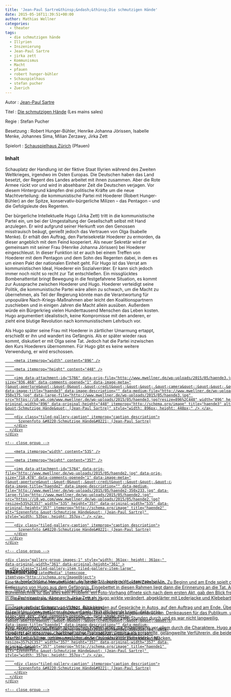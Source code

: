 ```yaml
---
title: 'Jean-Paul Sartre&thinsp;&ndash;&thinsp;Die schmutzigen Hände'
date: 2015-05-16T11:39:51+00:00
author: Mathias Wellner
categories:
  - theater
tags:
  - die schmutzigen hände
  - Illyrien
  - Inszenierung
  - Jean-Paul Sartre
  - jirka zett
  - Kommunismus
  - Macht
  - pfauen
  - robert hunger-bühler
  - Schauspielhaus
  - stefan pucher
  - Zuerich
---
```

Autor
:   <a href="http://de.wikipedia.org/wiki/Jean-Paul_Sartre" title="Jean-Paul Sartre" target="_blank">Jean-Paul Sartre</a>

Titel
:   <a href="http://de.wikipedia.org/wiki/Die_schmutzigen_H%C3%A4nde" title="Die schmutzigen Hände" target="_blank">Die schmutzigen Hände</a> (Les mains sales)

Regie
:   Stefan Pucher

Besetzung
:   Robert Hunger-Bühler, Henrike Johanna Jörissen, Isabelle Menke, Johannes Sima, Milian Zerzawy, Jirka Zett

Spielort
:   <a href="http://schauspielhaus.ch" title="Schauspielhaus Zürich" target="_blank">Schauspielhaus Zürich</a> (Pfauen)

### Inhalt

Schauplatz der Handlung ist der fiktive Staat Illyrien während des Zweiten Weltkrieges, irgendwo im Osten Europas. Die Deutschen haben das Land besetzt, der Regent des Landes arbeitet mit ihnen zusammen. Aber die Rote Armee rückt vor und wird in absehbarer Zeit die Deutschen verjagen. Vor diesem Hintergrund kämpfen drei politische Kräfte um die neue Machtverteilung: die kommunistische Partei mit Hoederer (Robert Hunger-Bühler) an der Spitze, konservativ-bürgerliche Milizen &ndash; das Pentagon &ndash; und die Gefolgsleute des Regenten. 

Der bürgerliche Intellektuelle Hugo (Jirka Zett) tritt in die kommunistische Partei ein, um bei der Umgestaltung der Gesellschaft selbst mit Hand anzulegen. Er wird aufgrund seiner Herkunft von den Genossen misstrauisch beäugt, genießt jedoch das Vertrauen von Olga (Isabelle Menke). Er erhält den Auftrag, den Parteisekretär Hoederer zu ermorden, da dieser angeblich mit dem Feind kooperiert. Als neuer Sekretär wird er gemeinsam mit seiner Frau (Henrike Johanna Jörissen) bei Hoederer eingeschleust. In dieser Funktion ist er auch bei einem Treffen von Hoederer mit dem Pentagon und dem Sohn des Regenten dabei, in dem es um einen Pakt der nationalen Einheit geht. Für Hugo ist das Verrat am kommunistischen Ideal, Hoederer ein Sozialverräter. Er kann sich jedoch immer noch nicht so recht zur Tat entschließen. Ein missglücktes Bombenattentat bringt Bewegung in die festgefahrene Situation, es kommt zur Aussprache zwischen Hoederer und Hugo. Hoederer verteidigt seine Politik, die kommunistische Partei wäre allein zu schwach, um die Macht zu übernehmen, als Teil der Regierung könnte man die Verantwortung für unpopuläre Nach-Kriegs-Maßnahmen aber leicht den Koalitionspartnern zuschieben und in einigen Jahren die Macht allein ausüben. Außerdem würde ein Bürgerkrieg vielen Hunderttausend Menschen das Leben kosten. Hugo argumentiert idealistisch, keine Kompromisse mit den anderen, er zieht eine blutige Revolution nach kommunistischem Lehrbuch vor. 

Als Hugo später seine Frau mit Hoederer in zärtlicher Umarmung ertappt, erschießt er ihn und wandert ins Gefängnis. Als er später wieder raus kommt, diskutiert er mit Olga seine Tat. Jedoch hat die Partei inzwischen den Kurs Hoederers übernommen. Für Hugo gibt es keine weitere Verwendung, er wird erschossen. 

<div class="tiled-gallery type-rectangular tiled-gallery-unresized" data-original-width="900" data-carousel-extra='{&quot;blog_id&quot;:1,&quot;permalink&quot;:&quot;http:\/\/www.mwellner.de\/2015\/05\/16\/jean-paul-sartredie-schmutzigen-haende\/&quot;,&quot;likes_blog_id&quot;:&quot;9056871&quot;}' itemscope itemtype="http://schema.org/ImageGallery" >
  <div class="gallery-row" style="width: 900px; height: 452px;" data-original-width="900" data-original-height="452" >
    <div class="gallery-group images-1" style="width: 900px; height: 452px;" data-original-width="900" data-original-height="452" >
      <div class="tiled-gallery-item tiled-gallery-item-large" itemprop="associatedMedia" itemscope itemtype="http://schema.org/ImageObject">
        <a href="http://www.mwellner.de/haende3/" border="0" itemprop="url"> 
        
        <meta itemprop="width" content="896" />
        
        <meta itemprop="height" content="448" />
        
        <img data-attachment-id="5766" data-orig-file="http://www.mwellner.de/wp-uploads/2015/05/haende3.jpg" data-orig-size="936,468" data-comments-opened="1" data-image-meta="{&quot;aperture&quot;:&quot;0&quot;,&quot;credit&quot;:&quot;&quot;,&quot;camera&quot;:&quot;&quot;,&quot;caption&quot;:&quot;&quot;,&quot;created_timestamp&quot;:&quot;0&quot;,&quot;copyright&quot;:&quot;&quot;,&quot;focal_length&quot;:&quot;0&quot;,&quot;iso&quot;:&quot;0&quot;,&quot;shutter_speed&quot;:&quot;0&quot;,&quot;title&quot;:&quot;&quot;,&quot;orientation&quot;:&quot;0&quot;}" data-image-title="haende3" data-image-description="" data-medium-file="http://www.mwellner.de/wp-uploads/2015/05/haende3-350x175.jpg" data-large-file="http://www.mwellner.de/wp-uploads/2015/05/haende3.jpg" src="https://i0.wp.com/www.mwellner.de/wp-uploads/2015/05/haende3.jpg?resize=896%2C448" width="896" height="448" data-original-width="896" data-original-height="448" itemprop="http://schema.org/image" title="haende3" alt="Szenenfoto &quot;Schmutzige Hände&quot; (Jean-Paul Sartre)" style="width: 896px; height: 448px;" /> </a> 
        
        <div class="tiled-gallery-caption" itemprop="caption description">
          Szenenfoto &#8220;Schmutzige Hände&#8221; (Jean-Paul Sartre)
        </div>
      </div>
    </div>
    
    <!-- close group -->
  </div>
  
  <!-- close row -->
  
  <div class="gallery-row" style="width: 900px; height: 361px;" data-original-width="900" data-original-height="361" >
    <div class="gallery-group images-1" style="width: 539px; height: 361px;" data-original-width="539" data-original-height="361" >
      <div class="tiled-gallery-item tiled-gallery-item-large" itemprop="associatedMedia" itemscope itemtype="http://schema.org/ImageObject">
        <a href="http://www.mwellner.de/haende2/" border="0" itemprop="url"> 
        
        <meta itemprop="width" content="535" />
        
        <meta itemprop="height" content="357" />
        
        <img data-attachment-id="5764" data-orig-file="http://www.mwellner.de/wp-uploads/2015/05/haende2.jpg" data-orig-size="718,478" data-comments-opened="1" data-image-meta="{&quot;aperture&quot;:&quot;0&quot;,&quot;credit&quot;:&quot;&quot;,&quot;camera&quot;:&quot;&quot;,&quot;caption&quot;:&quot;&quot;,&quot;created_timestamp&quot;:&quot;0&quot;,&quot;copyright&quot;:&quot;&quot;,&quot;focal_length&quot;:&quot;0&quot;,&quot;iso&quot;:&quot;0&quot;,&quot;shutter_speed&quot;:&quot;0&quot;,&quot;title&quot;:&quot;&quot;,&quot;orientation&quot;:&quot;0&quot;}" data-image-title="haende2" data-image-description="" data-medium-file="http://www.mwellner.de/wp-uploads/2015/05/haende2-350x233.jpg" data-large-file="http://www.mwellner.de/wp-uploads/2015/05/haende2.jpg" src="https://i0.wp.com/www.mwellner.de/wp-uploads/2015/05/haende2.jpg?resize=535%2C357" width="535" height="357" data-original-width="535" data-original-height="357" itemprop="http://schema.org/image" title="haende2" alt="Szenenfoto &quot;Schmutzige Hände&quot; (Jean-Paul Sartre)" style="width: 535px; height: 357px;" /> </a> 
        
        <div class="tiled-gallery-caption" itemprop="caption description">
          Szenenfoto &#8220;Schmutzige Hände&#8221; (Jean-Paul Sartre)
        </div>
      </div>
    </div>
    
    <!-- close group -->
    
    <div class="gallery-group images-1" style="width: 361px; height: 361px;" data-original-width="361" data-original-height="361" >
      <div class="tiled-gallery-item tiled-gallery-item-large" itemprop="associatedMedia" itemscope itemtype="http://schema.org/ImageObject">
        <a href="http://www.mwellner.de/haende1/" border="0" itemprop="url"> 
        
        <meta itemprop="width" content="357" />
        
        <meta itemprop="height" content="357" />
        
        <img data-attachment-id="5762" data-orig-file="http://www.mwellner.de/wp-uploads/2015/05/haende1.jpg" data-orig-size="489,489" data-comments-opened="1" data-image-meta="{&quot;aperture&quot;:&quot;0&quot;,&quot;credit&quot;:&quot;&quot;,&quot;camera&quot;:&quot;&quot;,&quot;caption&quot;:&quot;&quot;,&quot;created_timestamp&quot;:&quot;0&quot;,&quot;copyright&quot;:&quot;&quot;,&quot;focal_length&quot;:&quot;0&quot;,&quot;iso&quot;:&quot;0&quot;,&quot;shutter_speed&quot;:&quot;0&quot;,&quot;title&quot;:&quot;&quot;,&quot;orientation&quot;:&quot;0&quot;}" data-image-title="haende1" data-image-description="" data-medium-file="http://www.mwellner.de/wp-uploads/2015/05/haende1-350x350.jpg" data-large-file="http://www.mwellner.de/wp-uploads/2015/05/haende1.jpg" src="https://i1.wp.com/www.mwellner.de/wp-uploads/2015/05/haende1.jpg?resize=357%2C357" width="357" height="357" data-original-width="357" data-original-height="357" itemprop="http://schema.org/image" title="haende1" alt="Szenenfoto &quot;Schmutzige Hände&quot; (Jean-Paul Sartre)" style="width: 357px; height: 357px;" /> </a> 
        
        <div class="tiled-gallery-caption" itemprop="caption description">
          Szenenfoto &#8220;Schmutzige Hände&#8221; (Jean-Paul Sartre)
        </div>
      </div>
    </div>
    
    <!-- close group -->
  </div>
  
  <!-- close row -->
</div>

### Inszenierung

Eine inszenatorische Herausforderung ist die Trennung der beiden Zeitebenen. Zu Beginn und am Ende spielt das Stück nach der Entlassung von Hugo aus dem Gefängnis. Eingebettet in diesen Rahmen liegt dann die Erinnerung an die Tat. Aber mit der Bühnentechnik ist das alles kein Problem, ein Foto-Vorhang öffnete sich nach dem ersten Akt, gab den Blick frei auf die Vergangenheit in der Parteizentrale. Aber auch Jirka Zett als Hugo wirkte verändert, abgeklärter mit Lederjacke und Klebebart. 

Eindrucksvoll der Einsatz von Videos, Rückblenden auf Gespräche in Autos, auf den Auftrag und am Ende. Überhaupt brauchte es in diesem anspruchsvollen, intensiven Sartre-Text einiges an Medienumbrüchen, Denkpausen für das Publikum, umgesetzt mit Videosequenzen, Musik- und Tanzeinlagen. Sie spielten zwei Stunden durch und es war nicht langweilig. 

Aber abgesehen von diesen technischen Kniffen lebte die Inszenierung vor allem durch die Charaktere. Hugo als intellektuelles Weichei, Hoederer als einsamer, charismatischer Pragmatiker, Jessica als verspielte, gelangweilte Verführerin, die beiden einfach gestrickten Macho-Leibwächter, schön anzuschauende Charaktere mit ihren kleinen Macken. 

[Buch bestellen](http://www.amazon.de/gp/product/3499124858/ref=as_li_tl?ie=UTF8&camp=1638&creative=19454&creativeASIN=3499124858&linkCode=as2&tag=mathiaswellne-21&linkId=FUXKEIFUYM7D74KF)<img src="http://ir-de.amazon-adsystem.com/e/ir?t=mathiaswellne-21&#038;l=as2&#038;o=3&#038;a=3499124858" width="1" height="1" border="0" alt="" style="border:none !important; margin:0px !important;" />